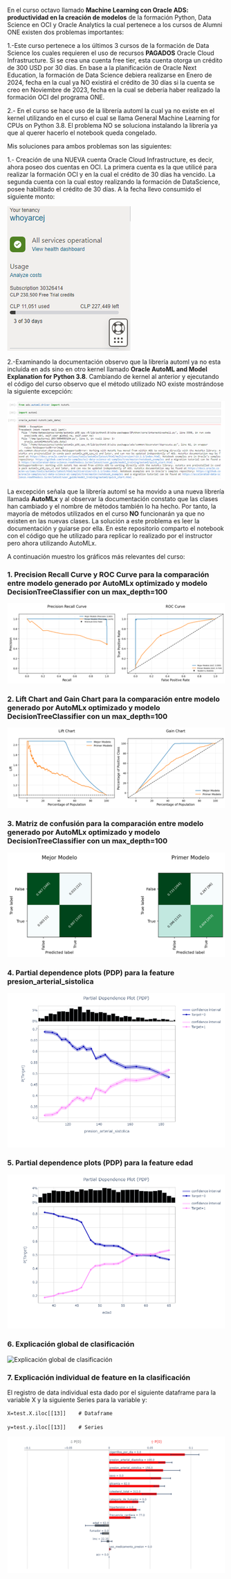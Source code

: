 En el curso octavo llamado **Machine Learning con Oracle ADS: productividad en la creación de modelos** de la formación Python, Data Science en OCI y Oracle Analytics la cual pertenece a los cursos de Alumni ONE existen dos problemas importantes:

1.-Este curso pertenece a los últimos 3 cursos de la formación de Data Science los cuales requieren el uso de recursos **PAGADOS** Oracle Cloud Infrastructure. Si se crea una cuenta free tier, esta cuenta otorga un crédito de 300 USD por 30 días. En base a la planificación de Oracle Next Education, la formación de Data Science debiera realizarse en Enero de 2024, fecha en la cual ya NO existirá el crédito de 30 días si la cuenta se creo en Noviembre de 2023, fecha en la cual se debería haber realizado la formación OCI del programa ONE.

2.- En el curso se hace uso de la librería automl la cual ya no existe en el kernel utilizando en el curso el cual se llama General Machine Learning for CPUs on Python 3.8. El problema NO se soluciona instalando la librería ya que al querer hacerlo el notebook queda congelado.

Mis soluciones para ambos problemas son las siguientes:

1.- Creación de una NUEVA cuenta Oracle Cloud Infrastructure, es decir, ahora poseo dos cuentas en OCI. La primera cuenta es la que utilicé para realizar la formación OCI y en la cual el crédito de 30 días ha vencido. La segunda cuenta con la cual estoy realizando la formación de DataScience, posee habilitado el crédito de 30 días. A la fecha llevo consumido el siguiente monto:

![Gastos OCI](./img/GastosDataScience.png)

2.-Examinando la documentación observo que la librería automl ya no esta incluida en ads sino en otro kernel llamado **Oracle AutoML and Model Explanation for Python 3.8**. Cambiando de kernel al anterior y ejecutando el código del curso observo que el método utilizado NO existe mostrándose la siguiente excepción:

![Excepción automl](./img/ErrorautoML.png)

La excepción señala que la librería automl se ha movido a una nueva librería llamada **AutoMLx** y al observar la documentación constato que las clases han cambiado y el nombre de métodos también lo ha hecho. Por tanto, la mayoría de métodos utilizados en el curso **NO** funcionarán ya que no existen en las nuevas clases. La solución a este problema es leer la documentación y guiarse por ella. En este repositorio comparto el notebook con el código que he utilizado para replicar lo realizado por el instructor pero ahora utilizando AutoMLx.

A continuación muestro los gráficos más relevantes del curso:

### 1. Precision Recall Curve y ROC Curve para la comparación entre modelo generado por AutoMLx optimizado y modelo DecisionTreeClassifier con un max_depth=100

![Precision Recall Curve y ROC Curve](./img/PrecisionRecallROCCurveModeloAutoMLx.png)

### 2. Lift Chart and Gain Chart para la comparación entre modelo generado por AutoMLx optimizado y modelo DecisionTreeClassifier con un max_depth=100

![Lift Chart and Gain Chart](./img/LiftChartGainChartModeloAutoMLx.png)

### 3. Matriz de confusión para la comparación entre modelo generado por AutoMLx optimizado y modelo DecisionTreeClassifier con un max_depth=100

![Matriz de confusión](./img/ConfusionMatrixModeloAutoMLx.png)

### 4. Partial dependence plots (PDP) para la feature presion_arterial_sistolica

![PDP presion_arterial_sistolica](./img/PDPpresion_arterial_sistolica.png)

### 5. Partial dependence plots (PDP) para la feature edad

![PDP edad](./img/PDPedad.png)

### 6. Explicación global de clasificación

![Explicación global de clasificación](./img/ExplicaciónGlobal.png)

### 7. Explicación individual de feature en la clasificación

El registro de data individual esta dado por el siguiente dataframe para la variable X y la siguiente Series para la variable y:

```
X=test.X.iloc[[13]]    # Dataframe

y=test.y.iloc[[13]]    # Series
```

![Explicación individual de clasificación](./img/ExplicacionVariableIndividual.png)
